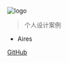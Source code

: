 ![logo](https://docsify.js.org/_media/icon.svg)

> 个人设计案例

- Aires

[GitHub](https://github.com/MrRiven)
